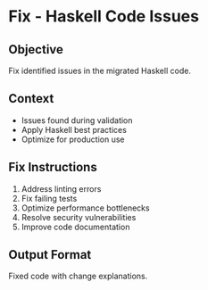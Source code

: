 # Fix - Haskell Code Issues

## Objective
Fix identified issues in the migrated Haskell code.

## Context
- Issues found during validation
- Apply Haskell best practices
- Optimize for production use

## Fix Instructions
1. Address linting errors
2. Fix failing tests
3. Optimize performance bottlenecks
4. Resolve security vulnerabilities
5. Improve code documentation

## Output Format
Fixed code with change explanations.
